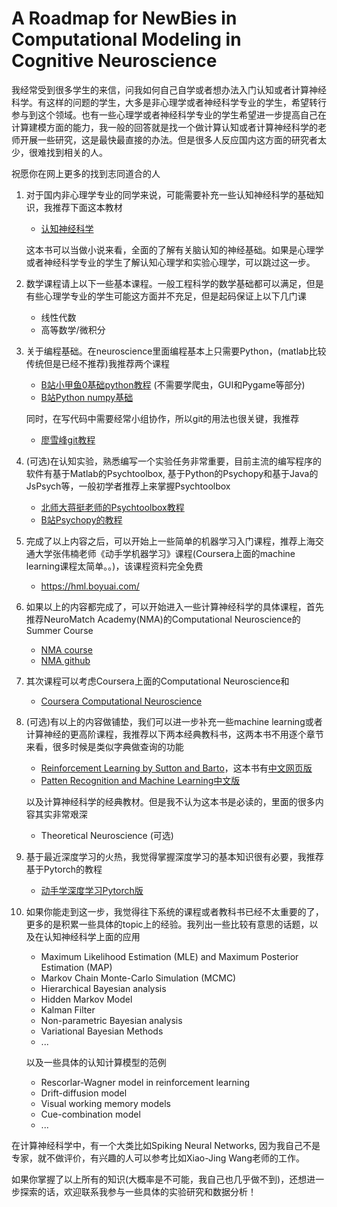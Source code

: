 # A Roadmap for NewBies in Computational Modeling in Cognitive Neuroscience

我经常受到很多学生的来信，问我如何自己自学或者想办法入门认知或者计算神经科学。有这样的问题的学生，大多是非心理学或者神经科学专业的学生，希望转行参与到这个领域。也有一些心理学或者神经科学专业的学生希望进一步提高自己在计算建模方面的能力，我一般的回答就是找一个做计算认知或者计算神经科学的老师开展一些研究，这是最快最直接的办法。但是很多人反应国内这方面的研究者太少，很难找到相关的人。

祝愿你在网上更多的找到志同道合的人



1. 对于国内非心理学专业的同学来说，可能需要补充一些认知神经科学的基础知识，我推荐下面这本教材

   * [认知神经科学](https://book.douban.com/subject/5937126/)

   这本书可以当做小说来看，全面的了解有关脑认知的神经基础。如果是心理学或者神经科学专业的学生了解认知心理学和实验心理学，可以跳过这一步。

2. 数学课程请上以下一些基本课程。一般工程科学的数学基础都可以满足，但是有些心理学专业的学生可能这方面并不充足，但是起码保证上以下几门课
   * 线性代数
   * 高等数学/微积分

3. 关于编程基础。在neuroscience里面编程基本上只需要Python，(matlab比较传统但是已经不推荐)我推荐两个课程
   * [B站小甲鱼0基础python教程](https://www.bilibili.com/video/av4050443/) (不需要学爬虫，GUI和Pygame等部分)
   * [B站Python numpy基础](https://www.bilibili.com/video/BV1U7411x76j)
   
   同时，在写代码中需要经常小组协作，所以git的用法也很关键，我推荐
   
   * [廖雪峰git教程](https://www.liaoxuefeng.com/wiki/896043488029600)
   
4. (可选)在认知实验，熟悉编写一个实验任务非常重要，目前主流的编写程序的软件有基于Matlab的Psychtoolbox, 基于Python的Psychopy和基于Java的JsPsych等，一般初学者推荐上来掌握Psychtoolbox
   * [北师大蒋挺老师的Psychtoolbox教程](https://zhuanlan.zhihu.com/p/45073723)
   * [B站Psychopy的教程](https://space.bilibili.com/357829140/channel/detail?cid=159082)

5. 完成了以上内容之后，可以开始上一些简单的机器学习入门课程，推荐上海交通大学张伟楠老师《动手学机器学习》课程(Coursera上面的machine learning课程太简单。。)，该课程资料完全免费

   * https://hml.boyuai.com/
   
6. 如果以上的内容都完成了，可以开始进入一些计算神经科学的具体课程，首先推荐NeuroMatch Academy(NMA)的Computational Neuroscience的Summer Course

   * [NMA course](https://space.bilibili.com/534358980/channel/detail?cid=138741) 
   * [NMA github](https://github.com/NeuromatchAcademy/course-content)
   
7. 其次课程可以考虑Coursera上面的Computational Neuroscience和
   * [Coursera Computational Neuroscience](https://www.coursera.org/learn/computational-neuroscience)
   
8. (可选)有以上的内容做铺垫，我们可以进一步补充一些machine learning或者计算神经的更高阶课程，我推荐以下两本经典教科书，这两本书不用逐个章节来看，很多时候是类似字典做查询的功能

   * [Reinforcement Learning by Sutton and Barto](http://incompleteideas.net/book/RLbook2020trimmed.pdf)，这本书有[中文网页版](https://rl.qiwihui.com/zh_CN/latest/) 
   * [Patten Recognition and Machine Learning中文版]()

   以及计算神经科学的经典教材。但是我不认为这本书是必读的，里面的很多内容其实非常艰深

   * Theoretical Neuroscience (可选)

9. 基于最近深度学习的火热，我觉得掌握深度学习的基本知识很有必要，我推荐基于Pytorch的教程
   
   * [动手学深度学习Pytorch版](https://tangshusen.me/Dive-into-DL-PyTorch/#/)
   
10. 如果你能走到这一步，我觉得往下系统的课程或者教科书已经不太重要的了，更多的是积累一些具体的topic上的经验。我列出一些比较有意思的话题，以及在认知神经科学上面的应用

    * Maximum Likelihood Estimation (MLE) and Maximum Posterior Estimation (MAP)
    * Markov Chain Monte-Carlo Simulation (MCMC)
    * Hierarchical Bayesian analysis 
    * Hidden Markov Model
    * Kalman Filter
    * Non-parametric Bayesian analysis
    * Variational Bayesian Methods
    * ...

    以及一些具体的认知计算模型的范例

    * Rescorlar-Wagner model in reinforcement learning
    * Drift-diffusion model
    * Visual working memory models
    * Cue-combination model
    * ...

在计算神经科学中，有一个大类比如Spiking Neural Networks, 因为我自己不是专家，就不做评价，有兴趣的人可以参考比如Xiao-Jing Wang老师的工作。



如果你掌握了以上所有的知识(大概率是不可能，我自己也几乎做不到)，还想进一步探索的话，欢迎联系我参与一些具体的实验研究和数据分析！